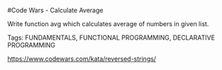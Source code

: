#Code Wars - Calculate Average

Write function avg which calculates average of numbers in given list.

Tags: FUNDAMENTALS, FUNCTIONAL PROGRAMMING, DECLARATIVE PROGRAMMING

https://www.codewars.com/kata/reversed-strings/